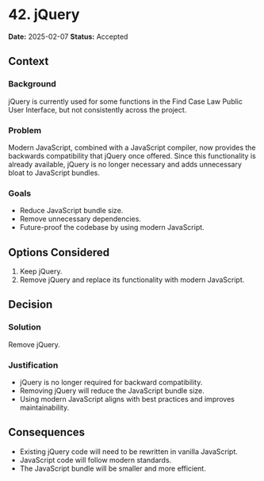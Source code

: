 # 42. jQuery

**Date:** 2025-02-07
**Status:** Accepted

## Context

### Background

jQuery is currently used for some functions in the Find Case Law Public User Interface, but not consistently across the project.

### Problem

Modern JavaScript, combined with a JavaScript compiler, now provides the backwards compatibility that jQuery once offered. Since this functionality is already available, jQuery is no longer necessary and adds unnecessary bloat to JavaScript bundles.

### Goals

- Reduce JavaScript bundle size.
- Remove unnecessary dependencies.
- Future-proof the codebase by using modern JavaScript.

## Options Considered

1. Keep jQuery.
2. Remove jQuery and replace its functionality with modern JavaScript.

## Decision

### Solution

Remove jQuery.

### Justification

- jQuery is no longer required for backward compatibility.
- Removing jQuery will reduce the JavaScript bundle size.
- Using modern JavaScript aligns with best practices and improves maintainability.

## Consequences

- Existing jQuery code will need to be rewritten in vanilla JavaScript.
- JavaScript code will follow modern standards.
- The JavaScript bundle will be smaller and more efficient.
